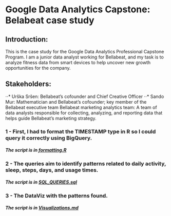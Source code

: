# Google Data Analytics Capstone: Belabeat case study

## Introduction:
This is the case study for the Google Data Analytics Professional Capstone Program. I am a junior data analyst working for Bellabeat, and my task is to analyze fitness data from smart devices to help uncover new growth opportunities for the company.

## Stakeholders:
⋅⋅* Urška Sršen: Bellabeat’s cofounder and Chief Creative Officer
⋅⋅* Sando Mur: Mathematician and Bellabeat’s cofounder; key member of the Bellabeat executive team
Bellabeat marketing analytics team: A team of data analysts responsible for collecting, analyzing, and
reporting data that helps guide Bellabeat’s marketing strategy.


### 1 - First, I had to format the TIMESTAMP type in R so I could query it correctly using BigQuery.
##### The script is in [formatting.R](https://github.com/thaciopimenta/GoogleDA/blob/main/formatting.R)

### 2 - The queries aim to identify patterns related to daily activity, sleep, steps, days, and usage times.
##### The script is in [SQL_QUERIES.sql](https://github.com/thaciopimenta/GoogleDA/edit/main/SQL_QUERIES.sql)

### 3 - The DataViz with the patterns found.
##### The script is in [Visualizations.md](https://github.com/thaciopimenta/GoogleDA/blob/main/Visualizations.md)
